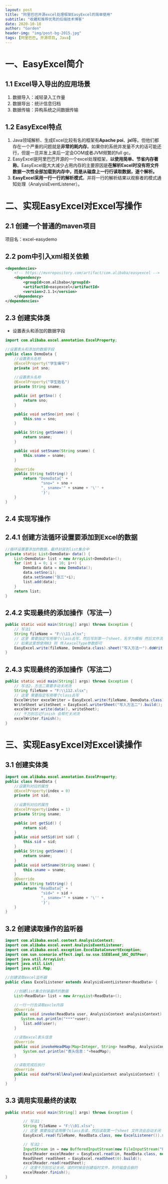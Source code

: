 ```yaml
---
layout: post
title: "阿里巴巴开源excel处理框架EasyExcel的简单使用"
subtitle: "收藏和推荐优秀的后端技术博客"
date: 2020-10-18
author: "Garden"
header-img: "img/post-bg-2015.jpg"
tags: [阿里巴巴, 开源项目, Java]
---
```

# 一、EasyExcel简介
## 1.1 Excel导入导出的应用场景
1. 数据导入：减轻录入工作量
2. 数据导出：统计信息归档
3. 数据传输：异构系统之间数据传输

## 1.2 EasyExcel特点
1. Java领域解析、生成Excel比较有名的框架有**Apache poi**、**jxl**等。但他们都存在一个严重的问题就是**非常的耗内存**。如果你的系统并发量不大的话可能还行，但是一旦并发上来后一定会OOM或者JVM频繁的full gc。
2. EasyExcel是阿里巴巴开源的一个excel处理框架，**以使用简单、节省内存著称**。EasyExcel能大大减少占用内存的主要原因是**在解析Excel时没有将文件数据一次性全部加载到内存中，而是从磁盘上一行行读取数据，逐个解析。**
3. **EasyExcel采用一行一行的解析模式**，并将一行的解析结果以观察者的模式通知处理（AnalysisEventListener）。

# 二、实现EasyExcel对Excel写操作
## 2.1 创建一个普通的maven项目
项目名：excel-easydemo
## 2.2 pom中引入xml相关依赖

```xml
<dependencies>
    <!-- https://mvnrepository.com/artifact/com.alibaba/easyexcel -->
    <dependency>
        <groupId>com.alibaba</groupId>
        <artifactId>easyexcel</artifactId>
        <version>2.1.1</version>
    </dependency>
</dependencies>
```
## 2.3 创建实体类
* 设置表头和添加的数据字段

```java
import com.alibaba.excel.annotation.ExcelProperty;

//设置表头和添加的数据字段
public class DemoData {
    //设置表头名称
    @ExcelProperty("学生编号")
    private int sno;
    
	//设置表头名称
    @ExcelProperty("学生姓名")
    private String sname;

    public int getSno() {
        return sno;
    }

    public void setSno(int sno) {
        this.sno = sno;
    }

    public String getSname() {
        return sname;
    }

    public void setSname(String sname) {
        this.sname = sname;
    }

    @Override
    public String toString() {
        return "DemoData{" +
                "sno=" + sno +
                ", sname='" + sname + '\'' +
                '}';
    }
}
```
## 2.4 实现写操作
## 2.4.1 创建方法循环设置要添加到Excel的数据

```java
//循环设置要添加的数据，最终封装到list集合中
private static List<DemoData> data() {
    List<DemoData> list = new ArrayList<DemoData>();
    for (int i = 0; i < 10; i++) {
        DemoData data = new DemoData();
        data.setSno(i);
        data.setSname("张三"+i);
        list.add(data);
    }
    return list;
}
```

## 2.4.2 实现最终的添加操作（写法一）

```java
public static void main(String[] args) throws Exception {
    // 写法1
    String fileName = "F:\\11.xlsx";
    // 这里 需要指定写用哪个class去写，然后写到第一个sheet，名字为模板 然后文件流会自动关闭
    // 如果这里想使用03 则 传入excelType参数即可
    EasyExcel.write(fileName, DemoData.class).sheet("写入方法一").doWrite(data());
}
```

## 2.4.3 实现最终的添加操作（写法二）

```java
public static void main(String[] args) throws Exception {
    // 写法2，方法二需要手动关闭流
    String fileName = "F:\\112.xlsx";
    // 这里 需要指定写用哪个class去写
    ExcelWriter excelWriter = EasyExcel.write(fileName, DemoData.class).build();
    WriteSheet writeSheet = EasyExcel.writerSheet("写入方法二").build();
    excelWriter.write(data(), writeSheet);
    /// 千万别忘记finish 会帮忙关闭流
    excelWriter.finish();
}
```

# 三、实现EasyExcel对Excel读操作
## 3.1 创建实体类

```java
import com.alibaba.excel.annotation.ExcelProperty;
public class ReadData {
    //设置列对应的属性
    @ExcelProperty(index = 0)
    private int sid;
    
    //设置列对应的属性
    @ExcelProperty(index = 1)
    private String sname;

    public int getSid() {
        return sid;
    }
    public void setSid(int sid) {
        this.sid = sid;
    }
    public String getSname() {
        return sname;
    }
    public void setSname(String sname) {
        this.sname = sname;
    }
    @Override
    public String toString() {
        return "ReadData{" +
                "sid=" + sid +
                ", sname='" + sname + '\'' +
                '}';
    }
}
```

## 3.2 创建读取操作的监听器

```java
import com.alibaba.excel.context.AnalysisContext;
import com.alibaba.excel.event.AnalysisEventListener;
import com.alibaba.excel.exception.ExcelDataConvertException;
import com.sun.scenario.effect.impl.sw.sse.SSEBlend_SRC_OUTPeer;
import java.util.ArrayList;
import java.util.List;
import java.util.Map;

//创建读取excel监听器
public class ExcelListener extends AnalysisEventListener<ReadData> {

    //创建list集合封装最终的数据
    List<ReadData> list = new ArrayList<ReadData>();

    //一行一行去读取excle内容
    @Override
    public void invoke(ReadData user, AnalysisContext analysisContext) {
       System.out.println("***"+user);
        list.add(user);
    }

    //读取excel表头信息
    @Override
    public void invokeHeadMap(Map<Integer, String> headMap, AnalysisContext context) {
        System.out.println("表头信息："+headMap);
    }

    //读取完成后执行
    @Override
    public void doAfterAllAnalysed(AnalysisContext analysisContext) {
    }
}
```

## 3.3 调用实现最终的读取

```java
public static void main(String[] args) throws Exception {

        // 写法1：
        String fileName = "F:\\01.xlsx";
        // 这里 需要指定读用哪个class去读，然后读取第一个sheet 文件流会自动关闭
        EasyExcel.read(fileName, ReadData.class, new ExcelListener()).sheet().doRead();

        // 写法2：
        InputStream in = new BufferedInputStream(new FileInputStream("F:\\01.xlsx"));
        ExcelReader excelReader = EasyExcel.read(in, ReadData.class, new ExcelListener()).build();
        ReadSheet readSheet = EasyExcel.readSheet(0).build();
        excelReader.read(readSheet);
        // 这里千万别忘记关闭，读的时候会创建临时文件，到时磁盘会崩的
        excelReader.finish();
}
```

